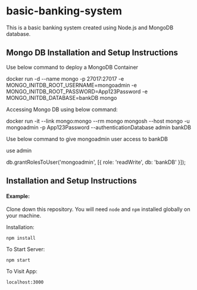 ﻿# basic-banking-system
This is a basic banking system created using Node.js and MongoDB database.

## Mongo DB Installation and Setup Instructions

Use below command to deploy a MongoDB Container

docker run -d --name mongo -p 27017:27017 -e MONGO_INITDB_ROOT_USERNAME=mongoadmin -e MONGO_INITDB_ROOT_PASSWORD=App123Password -e MONGO_INITDB_DATABASE=bankDB mongo
  
Accessing Mongo DB using below command:

docker run -it --link mongo:mongo --rm mongo mongosh --host mongo -u mongoadmin -p App123Password --authenticationDatabase admin bankDB

Use below command to give mongoadmin user access to bankDB

use admin

db.grantRolesToUser('mongoadmin', [{ role: 'readWrite', db: 'bankDB' }]);

## Installation and Setup Instructions

#### Example:  

Clone down this repository. You will need `node` and `npm` installed globally on your machine.  

Installation:

`npm install`    

To Start Server:

`npm start`  

To Visit App:

`localhost:3000`  
